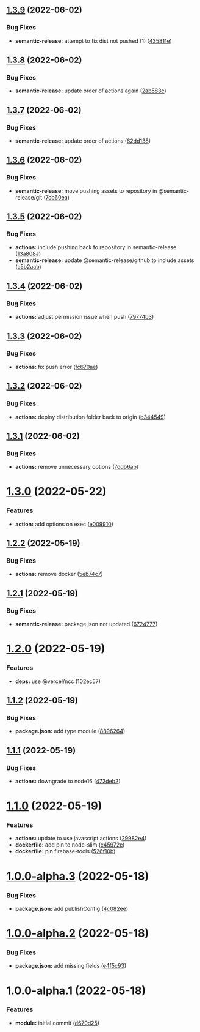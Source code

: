 ## [1.3.9](https://github.com/sws2apps/firebase-deployment/compare/v1.3.8...v1.3.9) (2022-06-02)


### Bug Fixes

* **semantic-release:** attempt to fix dist not pushed (1) ([435811e](https://github.com/sws2apps/firebase-deployment/commit/435811ea1ff9bf06ba1a579a35a79b4c60881644))

## [1.3.8](https://github.com/sws2apps/firebase-deployment/compare/v1.3.7...v1.3.8) (2022-06-02)


### Bug Fixes

* **semantic-release:** update order of actions again ([2ab583c](https://github.com/sws2apps/firebase-deployment/commit/2ab583c3ade9fe4c7cc80327c727b006bdccf247))

## [1.3.7](https://github.com/sws2apps/firebase-deployment/compare/v1.3.6...v1.3.7) (2022-06-02)


### Bug Fixes

* **semantic-release:** update order of actions ([62dd138](https://github.com/sws2apps/firebase-deployment/commit/62dd138fe63a11d0714c3caa7bb870cde2856b9c))

## [1.3.6](https://github.com/sws2apps/firebase-deployment/compare/v1.3.5...v1.3.6) (2022-06-02)


### Bug Fixes

* **semantic-release:** move pushing assets to repository in @semantic-release/git ([7cb60ea](https://github.com/sws2apps/firebase-deployment/commit/7cb60eaafb88903e161df3c361801708f788e503))

## [1.3.5](https://github.com/sws2apps/firebase-deployment/compare/v1.3.4...v1.3.5) (2022-06-02)


### Bug Fixes

* **actions:** include pushing back to repository in semantic-release ([13a808a](https://github.com/sws2apps/firebase-deployment/commit/13a808a88a6f24c29ddc0b33deff5f5bbb0efbe3))
* **semantic-release:** update @semantic-release/github to include assets ([a5b2aab](https://github.com/sws2apps/firebase-deployment/commit/a5b2aab8161e07af614ada92649507c53adf7c6a))

## [1.3.4](https://github.com/sws2apps/firebase-deployment/compare/v1.3.3...v1.3.4) (2022-06-02)


### Bug Fixes

* **actions:** adjust permission issue when push ([79774b3](https://github.com/sws2apps/firebase-deployment/commit/79774b3a1e7a47fd970446c630a9ec115db925f7))

## [1.3.3](https://github.com/sws2apps/firebase-deployment/compare/v1.3.2...v1.3.3) (2022-06-02)


### Bug Fixes

* **actions:** fix push error ([fc670ae](https://github.com/sws2apps/firebase-deployment/commit/fc670ae00c48c6b9eb80fe389e81d8a045e5d39f))

## [1.3.2](https://github.com/sws2apps/firebase-deployment/compare/v1.3.1...v1.3.2) (2022-06-02)


### Bug Fixes

* **actions:** deploy distribution folder back to origin ([b344549](https://github.com/sws2apps/firebase-deployment/commit/b344549dd8d54f83b19818bf9cc846171e88d32f))

## [1.3.1](https://github.com/sws2apps/firebase-deployment/compare/v1.3.0...v1.3.1) (2022-06-02)


### Bug Fixes

* **actions:** remove unnecessary options ([7ddb6ab](https://github.com/sws2apps/firebase-deployment/commit/7ddb6ab19dad5c28f653760097d81c76e0ce1846))

# [1.3.0](https://github.com/sws2apps/firebase-deployment/compare/v1.2.2...v1.3.0) (2022-05-22)


### Features

* **action:** add options on exec ([e009910](https://github.com/sws2apps/firebase-deployment/commit/e009910f1a66f646ec76015b35b2f7f9cc44de5e))

## [1.2.2](https://github.com/sws2apps/firebase-deployment/compare/v1.2.1...v1.2.2) (2022-05-19)


### Bug Fixes

* **actions:** remove docker ([5eb74c7](https://github.com/sws2apps/firebase-deployment/commit/5eb74c74b410ae7a29aebee5392825fdeda24b30))

## [1.2.1](https://github.com/sws2apps/firebase-deployment/compare/v1.2.0...v1.2.1) (2022-05-19)


### Bug Fixes

* **semantic-release:** package.json not updated ([6724777](https://github.com/sws2apps/firebase-deployment/commit/67247779ce654220280ae29a29b0f4e0d254fec6))

# [1.2.0](https://github.com/sws2apps/firebase-deployment/compare/v1.1.2...v1.2.0) (2022-05-19)


### Features

* **deps:** use @vercel/ncc ([102ec57](https://github.com/sws2apps/firebase-deployment/commit/102ec57a3b1ef0aedc319ca6a49fb1544aad333b))

## [1.1.2](https://github.com/sws2apps/firebase-deployment/compare/v1.1.1...v1.1.2) (2022-05-19)


### Bug Fixes

* **package.json:** add type module ([8896264](https://github.com/sws2apps/firebase-deployment/commit/88962645a0213033405a2c253e65027d0c486ae6))

## [1.1.1](https://github.com/sws2apps/firebase-deployment/compare/v1.1.0...v1.1.1) (2022-05-19)


### Bug Fixes

* **actions:** downgrade to node16 ([472deb2](https://github.com/sws2apps/firebase-deployment/commit/472deb2afdeaba52ff14990b44d3b04e91a153c2))

# [1.1.0](https://github.com/sws2apps/firebase-deployment/compare/v1.0.1...v1.1.0) (2022-05-19)


### Features

* **actions:** update to use javascript actions ([29982e4](https://github.com/sws2apps/firebase-deployment/commit/29982e43285b135a0f04963326602139c0182927))
* **dockerfile:** add pin to node-slim ([c45972e](https://github.com/sws2apps/firebase-deployment/commit/c45972e62e7e76b9d14379bfc172a73a261911d5))
* **dockerfile:** pin firebase-tools ([526f10b](https://github.com/sws2apps/firebase-deployment/commit/526f10bafb065f8b5088698983dd7e9042acda1c))

# [1.0.0-alpha.3](https://github.com/sws2apps/react-sw-helper/compare/v1.0.0-alpha.2...v1.0.0-alpha.3) (2022-05-18)


### Bug Fixes

* **package.json:** add publishConfig ([4c082ee](https://github.com/sws2apps/react-sw-helper/commit/4c082ee5f684b8f92171a9cb4e013e9a40548479))

# [1.0.0-alpha.2](https://github.com/sws2apps/react-sw-helper/compare/v1.0.0-alpha.1...v1.0.0-alpha.2) (2022-05-18)


### Bug Fixes

* **package.json:** add missing fields ([e4f5c93](https://github.com/sws2apps/react-sw-helper/commit/e4f5c9358a29cfb9a100546b6e75f829f1eb86a3))

# 1.0.0-alpha.1 (2022-05-18)


### Features

* **module:** initial commit ([d670d25](https://github.com/sws2apps/react-sw-helper/commit/d670d25a34cf4e6d3a1c7b23f6e7d200b1124c42))
